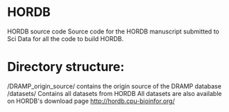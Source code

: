 # HORDB
HORDB source code
Source code for the HORDB manuscript submitted to Sci Data for all the code to build HORDB. 

# Directory structure:
/DRAMP_origin_source/ contains the origin source of the DRAMP database
/datasets/ Contains all datasets from HORDB 
All datasets are also available on HORDB's download page http://hordb.cpu-bioinfor.org/
